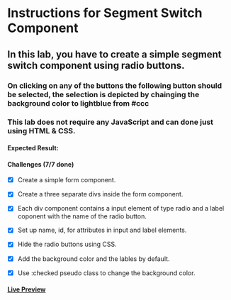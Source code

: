 # Instructions for Segment Switch Component

## In this lab, you have to create a simple segment switch component using radio buttons.

### On clicking on any of the buttons the following button should be selected, the selection is depicted by chainging the background color to lightblue from #ccc

### This lab does not require any JavaScript and can done just using HTML & CSS.

#### Expected Result:

#### Challenges (7/7 done)

- [x] Create a simple form component.
  
- [x] Create a three separate divs inside the form component.

- [x] Each div component contains a input element of type radio and a label coponent with the name of the radio button.

- [x] Set up name, id, for attributes in input and label elements.

- [x] Hide the radio buttons using CSS.

- [x] Add the background color and the lables by default.

- [x] Use :checked pseudo class to change the background color.

#### [Live Preview]()
